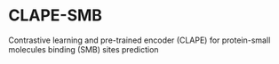 # CLAPE-SMB
Contrastive learning and pre-trained encoder (CLAPE) for protein-small molecules binding (SMB) sites prediction
